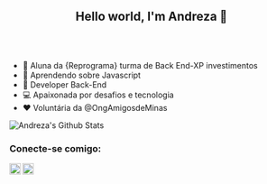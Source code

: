 <h2 align="center"> Hello world, I'm Andreza 👋</h2><br><br />




- :purple_heart: Aluna da {Reprograma} turma de Back End-XP investimentos
- :green_book: Aprendendo sobre Javascript
- :dart: Developer Back-End
- :computer: Apaixonada por desafios e tecnologia
- :heart: Voluntária da @OngAmigosdeMinas


<img align="left" alt="Andreza's Github Stats" src="https://github-readme-stats.vercel.app/api?username=AndrezaMaia&show_icons=true&hide_border=true" /><br />


### Conecte-se comigo:
[<img align="left"  width="20px" src="https://cdn.jsdelivr.net/npm/simple-icons@3.4.0/icons/linkedin.svg" />](https://www.linkedin.com/in/andreza-maia/)
[<img align="left" alt="andrezamaya | Instagram" width="20px" src="https://cdn.jsdelivr.net/npm/simple-icons@v3/icons/instagram.svg" />](https://www.instagram.com/andrezamaya/)
<br />

